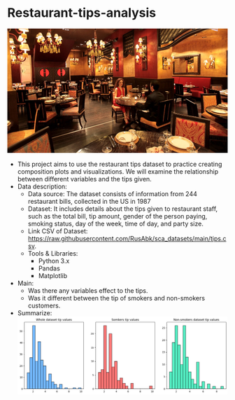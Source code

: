 # Restaurant-tips-analysis
![alt text](https://github.com/Khanhnguyen2111/Restaurant-tips-analysis/blob/main/image/hinh1.jpg)
* This project aims to use the restaurant tips dataset to practice creating composition plots and visualizations. We will examine the relationship between different variables and the tips given.
* Data description:
  - Data source: The dataset consists of information from 244 restaurant bills, collected in the US in 1987
  - Dataset: It includes details about the tips given to restaurant staff, such as the total bill, tip amount, gender of the person paying, smoking status, day of the week, time of day, and party size.
  - Link CSV of Dataset: https://raw.githubusercontent.com/RusAbk/sca_datasets/main/tips.csv.
  - Tools & Libraries:
    + Python 3.x
    + Pandas
    + Matplotlib
* Main:
  - Was there any variables effect to the tips.
  - Was it different between the tip of smokers and non-smokers customers.
* Summarize:
![alt text](https://github.com/Khanhnguyen2111/Restaurant-tips-analysis/blob/main/image/hinh2.png)
